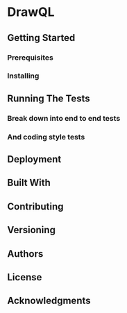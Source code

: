 # DrawQL



## Getting Started

### Prerequisites

### Installing

## Running The Tests

### Break down into end to end tests

### And coding style tests

## Deployment

## Built With

## Contributing

## Versioning

## Authors

## License

## Acknowledgments


